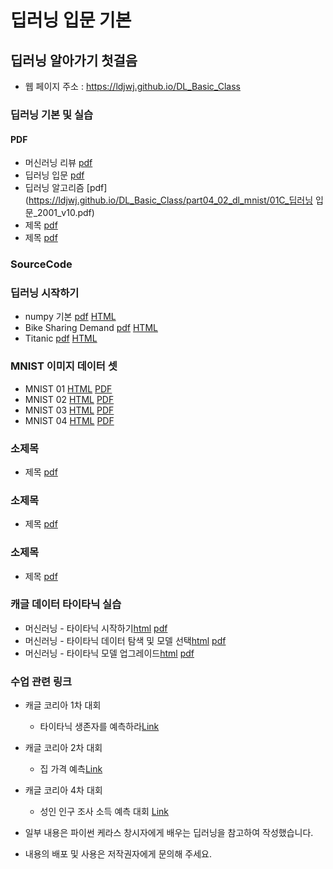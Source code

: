 # 딥러닝 입문 기본
 
##  딥러닝 알아가기 첫걸음
 * 웹 페이지 주소 : https://ldjwj.github.io/DL_Basic_Class

### 딥러닝 기본 및 실습
#### PDF
 * 머신러닝 리뷰 [pdf](https://ldjwj.github.io/DL_Basic_Class/part04_01_dl_start/01A_DLML_Review_v121_2001_pdfver.pdf)
 * 딥러닝 입문 [pdf](https://ldjwj.github.io/DL_Basic_Class/part04_01_dl_start/01B_DLML_딥러닝기초.pdf)
 * 딥러닝 알고리즘 [pdf](https://ldjwj.github.io/DL_Basic_Class/part04_02_dl_mnist/01C_딥러닝 입문_2001_v10.pdf) 
 * 제목 [pdf](https://ldjwj.github.io/DL_Basic_Class/pdf_class/)
 * 제목 [pdf](https://ldjwj.github.io/DL_Basic_Class/pdf_class/)

### SourceCode

### 딥러닝 시작하기
 * numpy 기본 [pdf](https://ldjwj.github.io/part04_01_dl_start/ch01_01_KerasStart_numpy.html)        [HTML](https://ldjwj.github.io/part04_01_dl_start/ch01_01_KerasStart_numpy.pdf)
 * Bike Sharing Demand [pdf](https://ldjwj.github.io/part04_01_dl_start/ch01_02_Neural_Net_Bike.html)        [HTML](https://ldjwj.github.io/part04_01_dl_start/ch01_02_Neural_Net_Bike.pdf)
 * Titanic [pdf](https://ldjwj.github.io/part04_01_dl_start/ch01_03_Neural_Net_Titanic.html)        [HTML](https://ldjwj.github.io/part04_01_dl_start/ch01_03_Neural_Net_Titanic.pdf)
 
### MNIST 이미지 데이터 셋
 * MNIST 01 [HTML](https://ldjwj.github.io/part04_02_dl_mnist/ch01_04_DL_mnist01_firstmodel.html)        [PDF](https://ldjwj.github.io/part04_02_dl_mnist/ch01_04_DL_mnist01_firstmodel.pdf)
 * MNIST 02 [HTML](https://ldjwj.github.io/part04_02_dl_mnist/ch01_04_DL_mnist02_up.html)        [PDF](https://ldjwj.github.io/part04_02_dl_mnist/ch01_04_DL_mnist02_up.pdf)
 * MNIST 03 [HTML](https://ldjwj.github.io/part04_02_dl_mnist/ch01_05_DL_mnist03_up.html)        [PDF](https://ldjwj.github.io/part04_02_dl_mnist/ch01_05_DL_mnist03_up.pdf)
 * MNIST 04 [HTML](https://ldjwj.github.io/part04_02_dl_mnist/ch02_06_DL_mnist04_EarlyStop.html)        [PDF](https://ldjwj.github.io/part04_02_dl_mnist/ch02_06_DL_mnist04_EarlyStop.pdf)
 
### 소제목
 * 제목 [pdf](https://ldjwj.github.io/DL_Basic_Class/code/)
 
### 소제목
 * 제목 [pdf](https://ldjwj.github.io/DL_Basic_Class/code/)
 
### 소제목
 * 제목 [pdf](https://ldjwj.github.io/DL_Basic_Class/code/)
 
### 캐글 데이터 타이타닉 실습
 * 머신러닝 - 타이타닉 시작하기[html](https://ldjwj.github.io/DL_Basic_Class/part03_ml/ch02_03_02A_titanic_firstsub.html)  [pdf](https://ldjwj.github.io/DL_Basic_Class/part03_ml/ch02_03_02A_titanic_firstsub.pdf)
 * 머신러닝 - 타이타닉 데이터 탐색 및 모델 선택[html](https://ldjwj.github.io/DL_Basic_Class/part03_ml/ch02_03_02B_titanic.html)  [pdf](https://ldjwj.github.io/DL_Basic_Class/part03_ml/ch02_03_02B_titanic.pdf)
 * 머신러닝 - 타이타닉 모델 업그레이드[html](https://ldjwj.github.io/DL_Basic_Class/part03_ml/ch02_03_02C_titanic.html)  [pdf](https://ldjwj.github.io/DL_Basic_Class/part03_ml/ch02_03_02C_titanic.pdf)

 ### 수업 관련 링크
 * 캐글 코리아 1차 대회 
    * 타이타닉 생존자를 예측하라[Link](https://www.kaggle.com/c/2019-1st-ml-month-with-kakr)
 
 * 캐글 코리아 2차 대회 
    * 집 가격 예측[Link](https://www.kaggle.com/c/2019-2nd-ml-month-with-kakr)
  
 * 캐글 코리아 4차 대회 
    * 성인 인구 조사 소득 예측 대회 [Link](https://www.kaggle.com/t/604c205697e042de83c58025a90e632a)
 
 * 일부 내용은 파이썬 케라스 창시자에게 배우는 딥러닝을 참고하여 작성했습니다.
 * 내용의 배포 및 사용은 저작권자에게 문의해 주세요.
